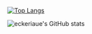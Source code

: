 [![Top Langs](https://github-readme-stats.vercel.app/api/top-langs/?username=eckeriaue&langs_count=24&theme=onedark)](https://github.com/eckeriaue/)

![eckeriaue's GitHub stats](https://github-readme-stats.vercel.app/api?username=eckeriaue&show_icons=true&theme=onedark)

